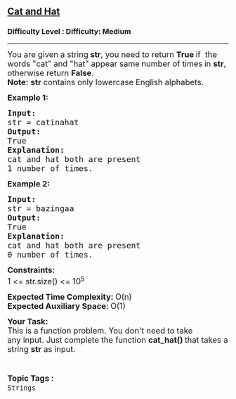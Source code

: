<h2><a href="https://www.geeksforgeeks.org/problems/cat-and-hat-python/1?page=5&category=Strings&difficulty=Easy,Medium&status=unsolved&sortBy=submissions">Cat and Hat</a></h2><h3>Difficulty Level : Difficulty: Medium</h3><hr><div class="problems_problem_content__Xm_eO"><p><span style="font-size: 18px;">You are given a string<strong> str</strong>, you need to return <strong>True </strong>if&nbsp; the words "cat" and "hat" appear same<strong> </strong>number of times<strong> </strong>in <strong>str</strong>, otherwise return <strong>False</strong>.<br></span><span style="font-size: 18px;"><strong>Note:</strong> <strong>str</strong> contains only lowercase English alphabets.</span></p>
<p><span style="font-size: 18px;"><strong>Example 1:</strong></span></p>
<pre><span style="font-size: 18px;"><strong>Input:</strong>
str = catinahat
<strong>Output:</strong>
True
<strong>Explanation:
</strong>cat and hat both are present
1 number of times.</span>
</pre>
<p><span style="font-size: 18px;"><strong>Example 2:</strong></span></p>
<pre><span style="font-size: 18px;"><strong>Input:</strong>
str = bazingaa
<strong>Output:</strong>
True
<strong>Explanation:</strong>
cat and hat both are present
0 number of times.<br></span></pre>
<p><span style="font-size: 18px;"><strong>Constraints:<br></strong>1 &lt;= str.size() &lt;= 10<sup>5</sup></span></p>
<p><span style="font-size: 18px;"><strong>Expected Time Complexity:&nbsp;</strong>O(n)<br><strong>Expected Auxiliary Space:&nbsp;</strong>O(1)</span></p>
<p><span style="font-size: 18px;"><strong>Your Task:</strong><br>This is a function problem. You don't need to take any&nbsp;input. Just complete the function <strong>cat_hat() </strong>that takes a string <strong>str</strong> as input.</span></p></div><br><p><span style=font-size:18px><strong>Topic Tags : </strong><br><code>Strings</code>&nbsp;